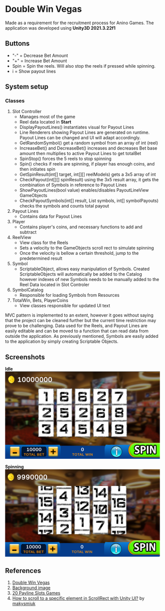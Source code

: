 # Double Win Vegas

Made as a requirement for the recruitment process for Anino Games. The application was developed using **Unity3D 2021.3.22f1**

## Buttons
- "-" = Decrease Bet Amount
- "+" = Increase Bet Amount
- Spin = Spin the reels. Will also stop the reels if pressed while spinning.
- i = Show payout lines

## System setup
### Classes
1. Slot Controller
    * Manages most of the game
    * Reel data located in **Start**
    * DisplayPayoutLines() instantiates visual for Payout Lines
    * Line Renderers showing Payout Lines are generated on runtime. Payout Lines can be changed and UI will adapt accordingly.
    * GetRandomSymbol() get a random symbol from an array of int (reel)
    * IncreaseBet() and DecreaseBet() increases and decreases Bet base amount then multiplies to active Payout Lines to get totalBet
    * SpinStop() forces the 5 reels to stop spinning
    * Spin() checks if reels are spinning, if player has enough coins, and then initiates spin
    * GetSpinResult(int[] target, int[][] reelModels) gets a 3x5 array of int
    * CheckPayout(int[][] spinResult) using the 3x5 result array, it gets the combination of Symbols in reference to Payout Lines
    * ShowPayoutLines(bool value) enables/disables PayoutLineView GameObjects
    * CheckPayoutSymbols(int[] result, List<Symbol> symbols, int[] symbolPayouts) checks the symbols and counts total payout
1. Payout Lines
    * Contains data for Payout Lines
1. Player
    * Contains player's coins, and necessary functions to add and subtract
1. ReelView
    * View class for the Reels
    * Sets a velocity to the GameObjects scroll rect to simulate spinning
    * Once the velocity is bellow a certain threshold, jump to the predetermined result
1. Symbol
    * ScriptableObject, allows easy manipulation of Symbols. Created ScriptableObjects will automatically be added to the Catalog however indexes of new Symbols needs to be manually added to the Reel Data located in Slot Controler
1. SymbolCatalog
    * Responsible for loading Symbols from Resources
1. TotalWin, Bets, PlayerCoins
    * View classes responsible for updated UI text
    
MVC pattern is implemented to an extent, however it goes without saying that the project can be cleaned further but the current time restriction may prove to be challenging. Data used for the Reels, and Payout Lines are easily editable and can be moved to a function that can read data from outside the application. As previously mentioned, Symbols are easily added to the application by simply creating Scriptable Objects.  

## Screenshots
**Idle**  
<img src="https://github.com/jjesuscastro/DoubleWinVegas/blob/main/GitHub%20Assets/Idle.png?raw=true" width="800px" />

**Spinning**  
<img src="https://github.com/jjesuscastro/DoubleWinVegas/blob/main/GitHub%20Assets/Spinning.png?raw=true" width="800px" />

## References
1. [Double Win Vegas](https://play.google.com/store/apps/details?id=ppl.unity.cubeslots&hl=en)
1. [Background image](https://www.linkedin.com/company/inter-amusement-group)
1. [20 Payline Slots Games](http://www.onlineslots4u.com/paylines/20/)
1. [How to scroll to a specific element in ScrollRect with Unity UI?](https://stackoverflow.com/a/30769550) by [makysmiuk](https://stackoverflow.com/users/4979159/maksymiuk)
